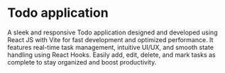 # Todo application

A sleek and responsive Todo application designed and developed using React JS with Vite for fast development and optimized performance. It features real-time task management, intuitive UI/UX, and smooth state handling using React Hooks. Easily add, edit, delete, and mark tasks as complete to stay organized and boost productivity.
